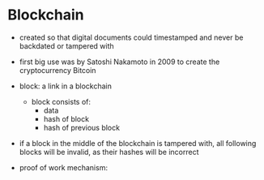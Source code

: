 # Blockchain

- created so that digital documents could timestamped and never be backdated or tampered with
- first big use was by Satoshi Nakamoto in 2009 to create the cryptocurrency Bitcoin
- block: a link in a blockchain
  - block consists of:
    - data
    - hash of block
    - hash of previous block
- if a block in the middle of the blockchain is tampered with, all following blocks will be invalid, as their hashes will be incorrect


- proof of work mechanism:
